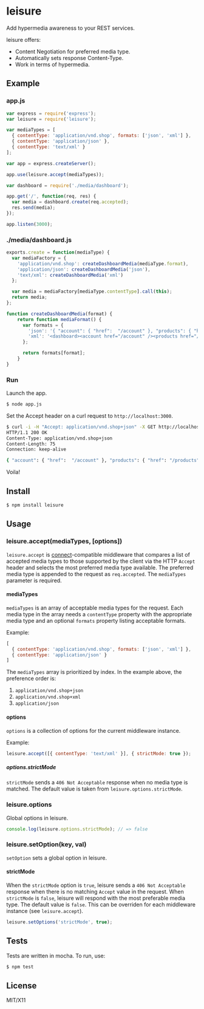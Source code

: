# leisure

Add hypermedia awareness to your REST services.

leisure offers:

* Content Negotiation for preferred media type.
* Automatically sets response Content-Type.
* Work in terms of hypermedia.

## Example
### app.js

```javascript
var express = require('express');
var leisure = require('leisure');

var mediaTypes = [
  { contentType: 'application/vnd.shop', formats: ['json', 'xml'] },
  { contentType: 'application/json' },
  { contentType: 'text/xml' }
];

var app = express.createServer();

app.use(leisure.accept(mediaTypes));

var dashboard = require('./media/dashboard');

app.get('/', function(req, res) {
  var media = dashboard.create(req.accepted);
  res.send(media);
});

app.listen(3000);
```

### ./media/dashboard.js
```javascript
exports.create = function(mediaType) {
  var mediaFactory = {
    'application/vnd.shop': createDashboardMedia(mediaType.format),
    'application/json': createDashboardMedia('json'),
    'text/xml': createDashboardMedia('xml')
  };

  var media = mediaFactory[mediaType.contentType].call(this);
  return media;
};

function createDashboardMedia(format) {
    return function mediaFormat() {
      var formats = {
        'json': '{ "account": { "href":  "/account" }, "products": { "href": "/products" } }',
        'xml': '<dashboard><account href="/account" /><products href="/products" /></dashboard>'
      };

      return formats[format];
    }
}
```

### Run

Launch the app.

```bash
$ node app.js
```

Set the Accept header on a curl request to `http://localhost:3000`.

```bash
$ curl -i -H "Accept: application/vnd.shop+json" -X GET http://localhost:3000
HTTP/1.1 200 OK
Content-Type: application/vnd.shop+json
Content-Length: 75
Connection: keep-alive

{ "account": { "href":  "/account" }, "products": { "href": "/products" } }
```

Voila!

## Install

```bash
$ npm install leisure
```

## Usage
### leisure.accept(mediaTypes, [options])
`leisure.accept` is [connect](https://github.com/senchalabs/connect)-compatible middleware that compares a list of accepted media types to those supported by the client via the HTTP `Accept` header and selects the most preferred media type available.  The preferred media type is appended to the request as `req.accepted`.  The `mediaTypes` parameter is required.

#### mediaTypes
`mediaTypes` is an array of acceptable media types for the request.  Each media type in the array needs a `contentType` property with the appropriate media type and an optional `formats` property listing acceptable formats.

Example: 

```javascript
[
  { contentType: 'application/vnd.shop', formats: ['json', 'xml'] }, 
  { contentType: 'application/json' }
]
```

The `mediaTypes` array is prioritized by index.  In the example above, the preference order is: 

1. `application/vnd.shop+json`
2. `application/vnd.shop+xml`
3. `application/json`

#### options
`options` is a collection of options for the current middleware instance.  

Example:

```javascript
leisure.accept([{ contentType: 'text/xml' }], { strictMode: true });
```

##### options.strictMode
`strictMode` sends a `406 Not Acceptable` response when no media type is matched.  The default value is taken from `leisure.options.strictMode`.

### leisure.options
Global options in leisure.

```javascript
console.log(leisure.options.strictMode); // => false
```

### leisure.setOption(key, val)
`setOption` sets a global option in leisure.

#### strictMode
When the `strictMode` option is `true`, leisure sends a `406 Not Acceptable` response when there is no matching `Accept` value in the request.  When `strictMode` is `false`, leisure will respond with the most preferable media type.  The default value is `false`.  This can be overriden for each middleware instance (see `leisure.accept`).

```javascript
leisure.setOptions('strictMode', true);
```


## Tests
Tests are written in mocha.  To run, use:

```bash
$ npm test
```

## License
MIT/X11
